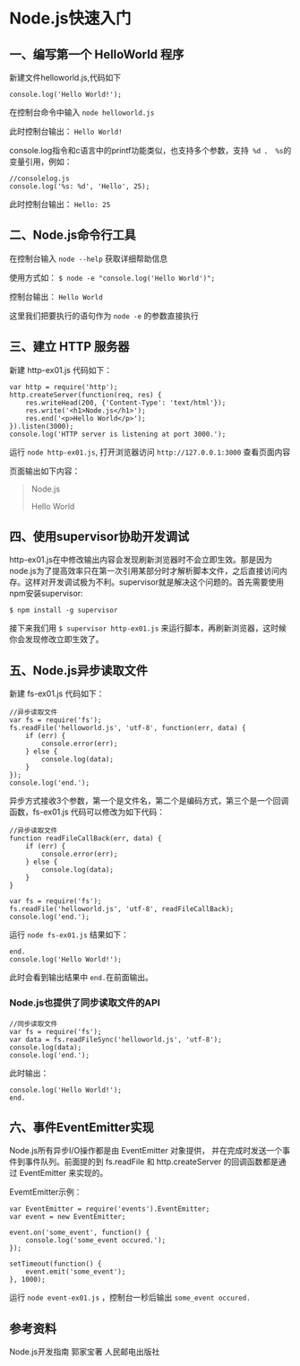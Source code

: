 # Node.js快速入门 #



## 一、编写第一个 HelloWorld 程序 ##

新建文件helloworld.js,代码如下

    console.log('Hello World!');

在控制台命令中输入 `node helloworld.js`

此时控制台输出：  `Hello World!`

console.log指令和c语言中的printf功能类似，也支持多个参数，支持` %d 、 %s`的变量引用，例如：

	//consolelog.js
	console.log('%s: %d', 'Hello', 25);

此时控制台输出：  `Hello: 25`

## 二、Node.js命令行工具 ##

在控制台输入 `node --help` 获取详细帮助信息

使用方式如： `$ node -e "console.log('Hello World')";`

控制台输出： `Hello World`

这里我们把要执行的语句作为 `node -e` 的参数直接执行


## 三、建立 HTTP 服务器 ##

新建 http-ex01.js 代码如下：

    var http = require('http');
    http.createServer(function(req, res) {
    	res.writeHead(200, {'Content-Type': 'text/html'});
    	res.write('<h1>Node.js</h1>');
    	res.end('<p>Hello World</p>');
    }).listen(3000);
    console.log('HTTP server is listening at port 3000.');

运行 `node http-ex01.js`, 打开浏览器访问 `http://127.0.0.1:3000` 查看页面内容

页面输出如下内容：

> Node.js
> 
> Hello World

## 四、使用supervisor协助开发调试 ##

http-ex01.js在中修改输出内容会发现刷新浏览器时不会立即生效。那是因为node.js为了提高效率只在第一次引用某部分时才解析脚本文件，之后直接访问内存。这样对开发调试极为不利。supervisor就是解决这个问题的。首先需要使用npm安装supervisor:

	$ npm install -g supervisor

接下来我们用 `$ supervisor http-ex01.js` 来运行脚本，再刷新浏览器，这时候你会发现修改立即生效了。


## 五、Node.js异步读取文件 ##

新建 fs-ex01.js 代码如下：

	//异步读取文件
	var fs = require('fs');
	fs.readFile('helloworld.js', 'utf-8', function(err, data) {
		if (err) {
			console.error(err);
		} else {
			console.log(data);
		}
	});
	console.log('end.');

异步方式接收3个参数，第一个是文件名，第二个是编码方式，第三个是一个回调函数，fs-ex01.js 代码可以修改为如下代码：

	//异步读取文件
	function readFileCallBack(err, data) {
		if (err) {
			console.error(err);
		} else {
			console.log(data);
		}
	}

	var fs = require('fs');
	fs.readFile('helloworld.js', 'utf-8', readFileCallBack);
	console.log('end.');

运行 `node fs-ex01.js` 结果如下：

    end.
    console.log('Hello World!');

此时会看到输出结果中 `end.`在前面输出。

### Node.js也提供了同步读取文件的API ###

    //同步读取文件
    var fs = require('fs');
    var data = fs.readFileSync('helloworld.js', 'utf-8');
    console.log(data);
    console.log('end.');

此时输出：

    console.log('Hello World!');
    end.


## 六、事件EventEmitter实现 ##

Node.js所有异步I/O操作都是由 EventEmitter 对象提供， 并在完成时发送一个事件到事件队列。前面提的到 fs.readFile 和 http.createServer 的回调函数都是通过 EventEmitter 来实现的。

EvemtEmitter示例：

	var EventEmitter = require('events').EventEmitter;
	var event = new EventEmitter;
	
	event.on('some_event', function() {
		console.log('some_event occured.');
	});
	
	setTimeout(function() {
		event.emit('some_event');
	}, 1000);

运行 `node event-ex01.js` ，控制台一秒后输出 `some_event occured.`


## 参考资料 ##

Node.js开发指南 郭家宝著 人民邮电出版社